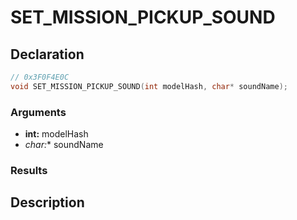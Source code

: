 # SET_MISSION_PICKUP_SOUND

## Declaration
```cpp
// 0x3F0F4E0C
void SET_MISSION_PICKUP_SOUND(int modelHash, char* soundName);
```

### Arguments
- **int:** modelHash
- **char*:** soundName

### Results

## Description
